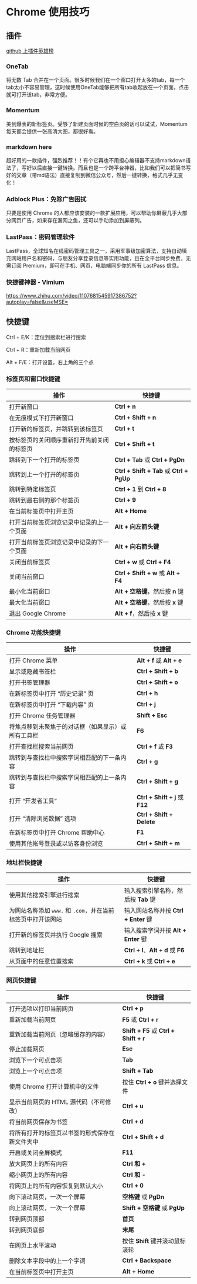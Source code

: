# Chrome 使用技巧

## 插件

[github 上插件英雄榜](https://github.com/zhaoolee/ChromeAppHeroes)

### OneTab

将无数 Tab 合并在一个页面。很多时候我们在一个窗口打开太多的tab，每一个tab太小不容易管理，这时候使用OneTab能够把所有tab收起放在一个页面，点击就可打开该tab，非常方便。

### Momentum

美到爆表的新标签页。受够了新建页面时候的空白页的话可以试试，Momentum每天都会提供一张高清大图，都很好看。

### markdown here

超好用的一款插件，强烈推荐！！有个它再也不用担心编辑器不支持markdown语法了，写好以后直接一键转换。而且也是一个跨平台神器，比如我们可以把简书写好的文章（带md语法）直接复制到微信公众号，然后一键转换，格式几乎无变化！

### Adblock Plus：免除广告困扰

只要是使用 Chrome 的人都应该安装的一款扩展应用，可以帮助你屏蔽几乎大部分网页广告，如果存在漏网之鱼，还可以手动添加到屏蔽列。

### LastPass：密码管理软件

LastPass，全球知名在线密码管理工具之一，采用军事级加密算法，支持自动填充网站用户名和密码，与朋友分享登录信息等实用功能，且在全平台同步免费，无需订阅 Premium，即可在手机、网页、电脑端同步你的所有 LastPass 信息。

### 快捷键神器 - Vimium

https://www.zhihu.com/video/1107681545917386752?autoplay=false&useMSE=



## 快捷键

Ctrl + E/K：定位到搜索栏进行搜索

Ctrl + R：重新加载当前网页

Alt + F/E：打开设置，右上角的三个点

### 标签页和窗口快捷键

| **操作**                                   | **快捷键**                                |
| ------------------------------------------ | ----------------------------------------- |
| 打开新窗口                                 | **Ctrl + n**                              |
| 在无痕模式下打开新窗口                     | **Ctrl + Shift + n**                      |
| 打开新的标签页，并跳转到该标签页           | **Ctrl + t**                              |
| 按标签页的关闭顺序重新打开先前关闭的标签页 | **Ctrl + Shift + t**                      |
| 跳转到下一个打开的标签页                   | **Ctrl + Tab** 或 **Ctrl + PgDn**         |
| 跳转到上一个打开的标签页                   | **Ctrl + Shift + Tab** 或 **Ctrl + PgUp** |
| 跳转到特定标签页                           | **Ctrl + 1** 到 **Ctrl + 8**              |
| 跳转到最右侧的那个标签页                   | **Ctrl + 9**                              |
| 在当前标签页中打开主页                     | **Alt + Home**                            |
| 打开当前标签页浏览记录中记录的上一个页面   | **Alt + 向左箭头键**                      |
| 打开当前标签页浏览记录中记录的下一个页面   | **Alt + 向右箭头键**                      |
| 关闭当前标签页                             | **Ctrl + w** 或 **Ctrl + F4**             |
| 关闭当前窗口                               | **Ctrl + Shift + w** 或 **Alt + F4**      |
| 最小化当前窗口                             | **Alt + 空格键**，然后按 **n** 键         |
| 最大化当前窗口                             | **Alt + 空格键**，然后按 **x** 键         |
| 退出 Google Chrome                         | **Alt + f**，然后按 **x** 键              |

### Chrome 功能快捷键

| **操作**                                           | **快捷键**                      |
| -------------------------------------------------- | ------------------------------- |
| 打开 Chrome 菜单                                   | **Alt + f** 或 **Alt + e**      |
| 显示或隐藏书签栏                                   | **Ctrl + Shift + b**            |
| 打开书签管理器                                     | **Ctrl + Shift + o**            |
| 在新标签页中打开 “历史记录” 页                     | **Ctrl + h**                    |
| 在新标签页中打开 “下载内容” 页                     | **Ctrl + j**                    |
| 打开 Chrome 任务管理器                             | **Shift + Esc**                 |
| 将焦点移到未聚焦于的对话框（如果显示）或所有工具栏 | **F6**                          |
| 打开查找栏搜索当前网页                             | **Ctrl + f** 或 **F3**          |
| 跳转到与查找栏中搜索字词相匹配的下一条内容         | **Ctrl + g**                    |
| 跳转到与查找栏中搜索字词相匹配的上一条内容         | **Ctrl + Shift + g**            |
| 打开 “开发者工具”                                  | **Ctrl + Shift + j** 或 **F12** |
| 打开 “清除浏览数据” 选项                           | **Ctrl + Shift + Delete**       |
| 在新标签页中打开 Chrome 帮助中心                   | **F1**                          |
| 使用其他帐号登录或以访客身份浏览                   | **Ctrl + Shift + m**            |

### 地址栏快捷键

| **操作**                                                    | **快捷键**                           |
| ----------------------------------------------------------- | ------------------------------------ |
| 使用其他搜索引擎进行搜索                                    | 输入搜索引擎名称，然后按 **Tab** 键  |
| 为网站名称添加 `www.` 和 `.com`，并在当前标签页中打开该网站 | 输入网站名称并按 **Ctrl + Enter** 键 |
| 打开新的标签页并执行 Google 搜索                            | 输入搜索字词并按 **Alt + Enter** 键  |
| 跳转到地址栏                                                | **Ctrl + l**、**Alt + d** 或 **F6**  |
| 从页面中的任意位置搜索                                      | **Ctrl + k** 或 **Ctrl + e**         |

### 网页快捷键

| **操作**                                       | **快捷键**                             |
| ---------------------------------------------- | -------------------------------------- |
| 打开选项以打印当前网页                         | **Ctrl + p**                           |
| 重新加载当前网页                               | **F5** 或 **Ctrl + r**                 |
| 重新加载当前网页（忽略缓存的内容）             | **Shift + F5** 或 **Ctrl + Shift + r** |
| 停止加载网页                                   | **Esc**                                |
| 浏览下一个可点击项                             | **Tab**                                |
| 浏览上一个可点击项                             | **Shift + Tab**                        |
| 使用 Chrome 打开计算机中的文件                 | 按住 **Ctrl + o** 键并选择文件         |
| 显示当前网页的 HTML 源代码（不可修改）         | **Ctrl + u**                           |
| 将当前网页保存为书签                           | **Ctrl + d**                           |
| 将所有打开的标签页以书签的形式保存在新文件夹中 | **Ctrl + Shift + d**                   |
| 开启或关闭全屏模式                             | **F11**                                |
| 放大网页上的所有内容                           | **Ctrl 和 +**                          |
| 缩小网页上的所有内容                           | **Ctrl 和 -**                          |
| 将网页上的所有内容恢复到默认大小               | **Ctrl + 0**                           |
| 向下滚动网页，一次一个屏幕                     | **空格键** 或 **PgDn**                 |
| 向上滚动网页，一次一个屏幕                     | **Shift + 空格键** 或 **PgUp**         |
| 转到网页顶部                                   | **首页**                               |
| 转到网页底部                                   | **末尾**                               |
| 在网页上水平滚动                               | 按住 **Shift** 键并滚动鼠标滚轮        |
| 删除文本字段中的上一个字词                     | **Ctrl + Backspace**                   |
| 在当前标签页中打开主页                         | **Alt + Home**                         |